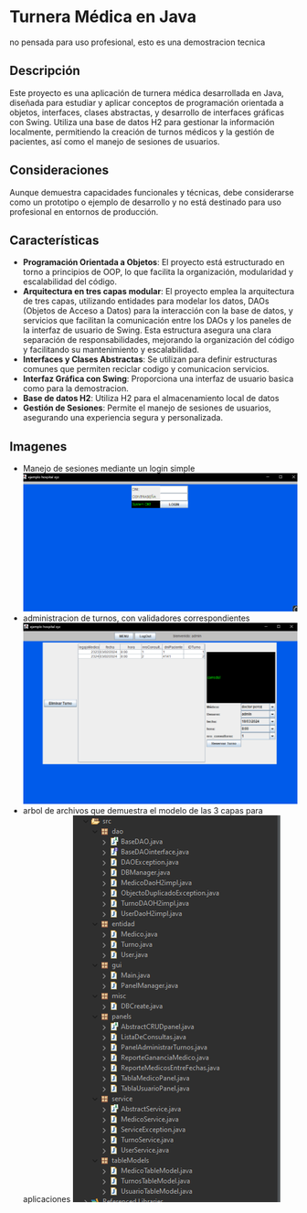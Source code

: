 # Turnera Médica en Java

no pensada para uso profesional, esto es una demostracion tecnica

## Descripción
Este proyecto es una aplicación de turnera médica desarrollada en Java, diseñada para estudiar y aplicar conceptos de programación orientada a objetos, interfaces, clases abstractas, y desarrollo de interfaces gráficas con Swing. Utiliza una base de datos H2 para gestionar la información localmente, permitiendo la creación de turnos médicos y la gestión de pacientes, así como el manejo de sesiones de usuarios.

## Consideraciones
Aunque demuestra capacidades funcionales y técnicas, debe considerarse como un prototipo o ejemplo de desarrollo y no está destinado para uso profesional en entornos de producción.


## Características
- **Programación Orientada a Objetos**: El proyecto está estructurado en torno a principios de OOP, lo que facilita la organización, modularidad y escalabilidad del código.
- **Arquitectura en tres capas modular**: El proyecto emplea la arquitectura de tres capas, utilizando entidades para modelar los datos, DAOs (Objetos de Acceso a Datos) para la interacción con la base de datos, y servicios que facilitan la comunicación entre los DAOs y los paneles de la interfaz de usuario de Swing. Esta estructura asegura una clara separación de responsabilidades, mejorando la organización del código y facilitando su mantenimiento y escalabilidad.
- **Interfaces y Clases Abstractas**: Se utilizan para definir estructuras comunes que permiten reciclar codigo y comunicacion servicios.
- **Interfaz Gráfica con Swing**: Proporciona una interfaz de usuario basica como para la demostracion.
- **Base de datos H2**: Utiliza H2 para el almacenamiento local de datos
- **Gestión de Sesiones**: Permite el manejo de sesiones de usuarios, asegurando una experiencia segura y personalizada.

## Imagenes
- Manejo de sesiones mediante un login simple
![Manejo de sesiones mediante un login simple](/imagenes/login.png)
- administracion de turnos, con validadores correspondientes
![administracion de turnos, con validadores correspondientes](/imagenes/turno.png)
- arbol de archivos que demuestra el modelo de las 3 capas para aplicaciones
![arbol de archivos que demuestra el modelo de las 3 capas para aplicaciones](/imagenes/archivos.png)

